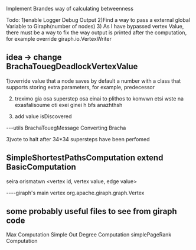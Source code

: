 Implement Brandes way of calculating betweenness

Todo: 1)enable Logger Debug Output
	2)Find a way to pass a external global Variable to Giraph(number of nodes)
	3) As I have bypassed vertex Value, there must be a way to fix the way output is printed after
		the computation, for example override giraph.io.VertexWriter

idea -> change BrachaTouegDeadlockVertexValue
---------------------------------------------------------
1)override value that a node saves by default a number
with a class that supports storing extra parameters,
for example, predecessor

2) treximo gia osa superstep osa einai to plithos to komvwn
etsi wste na exasfalisoume oti exei ginei h bfs anazhthsh

3) add value isDiscovered

---utils BrachaTouegMessage
Converting Bracha


3)vote to halt after 34*34 supersteps have been perfomed

SimpleShortestPathsComputation extend BasicComputation
---------------------------------------------------------------
seira orismatwn
<vertex id, vertex value, edge value>


----giraph's main vertex
org.apache.giraph.graph.Vertex


some probably useful files to see from giraph code
---------------------------------------------------------------------
Max Computation
Simple Out Degree Computation
simplePageRank Computation



